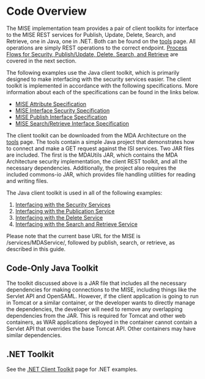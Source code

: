 <h1 class="with-tabs">Code Overview</h1>

<p>The MISE implementation team provides a pair of client toolkits for
  interface to the MISE REST services for Publish, Update, Delete, Search, and
  Retrieve, one in Java, one in .NET. Both can be found on the
  <a href="/drupal/tools">tools</a> page. All operations are simply REST
  operations to the correct endpoint. <a href="process-flows.md">Process Flows
  for Security, Publish/Update, Delete, Search, and Retrieve</a> are covered
  in the next section.</p>

<p>The following examples use the Java client toolkit, which is primarily
  designed to make interfacing with the security services easier. The client
  toolkit is implemented in accordance with the following specifications. More
  information about each of the specifications can be found in the links
  below.</p>

<ul><li><a href="attribute-spec.md">MISE Attribute Specification</a>
</li><li><a href="security-spec.md">MISE Interface Security Specification</a>
</li><li><a href="publish-spec.md">MISE Publish Interface Specification</a>
</li><li><a href="search-retrieve-spec.md">MISE Search/Retrieve Interface
Specification</a>
</li></ul>

<p>The client toolkit can be downloaded from the MDA Architecture on the
<a href="/drupal/tools">tools</a> page. The tools contain a simple Java
project that demonstrates how to connect and make a GET request against the
ISI services. Two JAR files are included. The first is the MDAUtils JAR, which
contains the MDA Architecture security implementation, the client REST
toolkit, and all the necessary dependencies. Additionally, the project also
requires the included commons-io JAR, which provides file handling utilities
for reading and writing files.</p>

<p>The Java client toolkit is used in all of the following examples:</p>

<ol><li><a href="security-services-interfacing.md">Interfacing with the
  Security Services</a>
</li><li><a href="/drupal/node/28">Interfacing with the Publication
Service</a>
</li><li><a href="/drupal/node/29">Interfacing with the Delete Service</a>
</li><li><a href="/drupal/node/30">Interfacing with the Search and Retrieve
Service</a>
</li></ol>

<p>Please note that the current base URL for the MISE is 
  /services/MDAService/, followed by publish, search, or retrieve, as
  described in this guide.</p>

<h2>Code-Only Java Toolkit</h2>

<p>The toolkit discussed above is a JAR file that includes all the necessary
  dependencies for making connections to the MISE, including things like the
  Servlet API and OpenSAML. However, if the client application is going to run
  in Tomcat or a similar container, or the developer wants to directly manage
  the dependencies, the developer will need to remove any overlapping
  dependencies from the JAR. This is required for Tomcat and other web
  containers, as WAR applications deployed in the container cannot contain a
  Servlet API that overrides the base Tomcat API. Other containers may have
  similar dependencies.</p>

<h2>.NET Toolkit</h2>

<p>See the <a href="/drupal/dotnet">.NET Client Toolkit</a> page for .NET
  examples.</p>